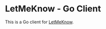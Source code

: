 # LetMeKnow - Go Client

This is a Go client for [LetMeKnow](https://github.com/timmo001/letmeknow).
